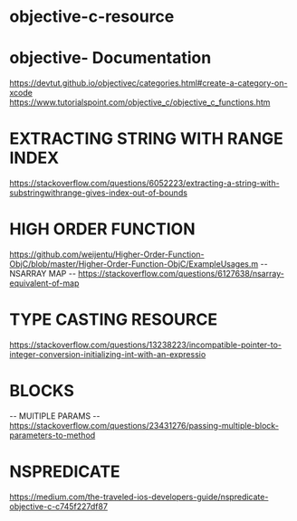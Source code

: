 # objective-c-resource

# objective- Documentation
https://devtut.github.io/objectivec/categories.html#create-a-category-on-xcode
https://www.tutorialspoint.com/objective_c/objective_c_functions.htm

# EXTRACTING STRING WITH RANGE INDEX
https://stackoverflow.com/questions/6052223/extracting-a-string-with-substringwithrange-gives-index-out-of-bounds

# HIGH ORDER FUNCTION
https://github.com/weijentu/Higher-Order-Function-ObjC/blob/master/Higher-Order-Function-ObjC/ExampleUsages.m
 -- NSARRAY MAP --
 https://stackoverflow.com/questions/6127638/nsarray-equivalent-of-map

# TYPE CASTING RESOURCE
https://stackoverflow.com/questions/13238223/incompatible-pointer-to-integer-conversion-initializing-int-with-an-expressio

# BLOCKS
  -- MUlTIPLE PARAMS --
  https://stackoverflow.com/questions/23431276/passing-multiple-block-parameters-to-method

# NSPREDICATE
https://medium.com/the-traveled-ios-developers-guide/nspredicate-objective-c-c745f227df87
